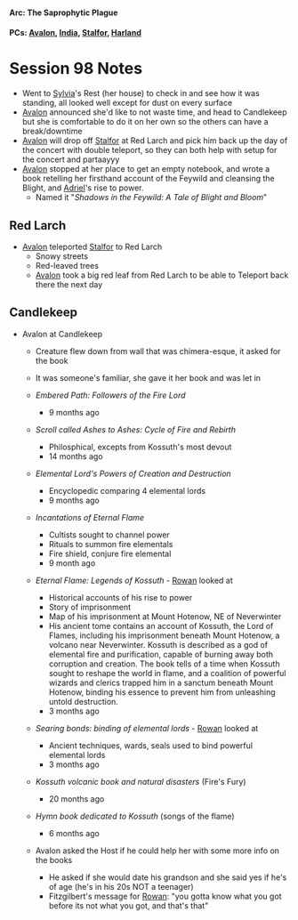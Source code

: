#### Arc: The Saprophytic Plague
#### PCs: [Avalon](PCs/Current/Avalon.md), [India](PCs/Current/India.md), [Stalfor](PCs/Current/Stalfor.md), [Harland](PCs/Current/Harland.md)

# Session 98 Notes
- Went to [Sylvia](PCs/Past/Sylvia.md)'s Rest (her house) to check in and see how it was standing, all looked well except for dust on every surface
- [Avalon](PCs/Current/Avalon.md) announced she'd like to not waste time, and head to Candlekeep but she is comfortable to do it on her own so the others can have a break/downtime
- [Avalon](PCs/Current/Avalon.md) will drop off [Stalfor](PCs/Current/Stalfor.md) at Red Larch and pick him back up the day of the concert with double teleport, so they can both help with setup for the concert and partaayyy
- [Avalon](PCs/Current/Avalon.md) stopped at her place to get an empty notebook, and wrote a book retelling her firsthand account of the Feywild and cleansing the Blight, and [Adriel](PCs/Past/Adriel.md)'s rise to power.
	- Named it "*Shadows in the Feywild: A Tale of Blight and Bloom*"

## Red Larch
- [Avalon](PCs/Current/Avalon.md) teleported [Stalfor](PCs/Current/Stalfor.md) to Red Larch
	- Snowy streets
	- Red-leaved trees
	- [Avalon](PCs/Current/Avalon.md) took a big red leaf from Red Larch to be able to Teleport back there the next day

## Candlekeep
- Avalon at Candlekeep
	- Creature flew down from wall that was chimera-esque, it asked for the book
	- It was someone's familiar, she gave it her book and was let in
	- *Embered Path: Followers of the Fire Lord*
		- 9 months ago
	- *Scroll called Ashes to Ashes: Cycle of Fire and Rebirth*
		- Philosphical, excepts from Kossuth's most devout
		- 14 months ago
	- *Elemental Lord's Powers of Creation and Destruction*
		- Encyclopedic comparing 4 elemental lords
		- 9 months ago
	- *Incantations of Eternal Flame*
		- Cultists sought to channel power
		- Rituals to summon fire elementals
		- Fire shield, conjure fire elemental
		- 9 month ago
	- *Eternal Flame: Legends of Kossuth* - [Rowan](NPCs/Living/Rowan.md) looked at
		- Historical accounts of his rise to power
		- Story of imprisonment
		- Map of his imprisonment at Mount Hotenow, NE of Neverwinter
		- His ancient tome contains an account of Kossuth, the Lord of Flames, including his imprisonment beneath Mount Hotenow, a volcano near Neverwinter. Kossuth is described as a god of elemental fire and purification, capable of burning away both corruption and creation. The book tells of a time when Kossuth sought to reshape the world in flame, and a coalition of powerful wizards and clerics trapped him in a sanctum beneath Mount Hotenow, binding his essence to prevent him from unleashing untold destruction.
		- 3 months ago
	- *Searing bonds: binding of elemental lords* - [Rowan](NPCs/Living/Rowan.md) looked at
		- Ancient techniques, wards, seals used to bind powerful elemental lords
		- 3 months ago
	- *Kossuth volcanic book and natural disasters* (Fire's Fury)
		- 20 months ago
	- *Hymn book dedicated to Kossuth* (songs of the flame)
		- 6 months ago

	- Avalon asked the Host if he could help her with some more info on the books
		- He asked if she would date his grandson and she said yes if he's of age (he's in his 20s NOT a teenager)
		- Fitzgilbert's message for [Rowan](NPCs/Living/Rowan.md): "you gotta know what you got before its not what you got, and that's that"